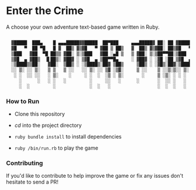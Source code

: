# Enter the Crime

A choose your own adventure  text-based game written in Ruby.

```ruby

  ▓█████  ███▄    █ ▄▄▄█████▓▓█████  ██▀███     ▄▄▄█████▓ ██░ ██ ▓█████     ▄████▄   ██▀███   ██▓ ███▄ ▄███▓▓█████
  ▓█   ▀  ██ ▀█   █ ▓  ██▒ ▓▒▓█   ▀ ▓██ ▒ ██▒   ▓  ██▒ ▓▒▓██░ ██▒▓█   ▀    ▒██▀ ▀█  ▓██ ▒ ██▒▓██▒▓██▒▀█▀ ██▒▓█   ▀
  ▒███   ▓██  ▀█ ██▒▒ ▓██░ ▒░▒███   ▓██ ░▄█ ▒   ▒ ▓██░ ▒░▒██▀▀██░▒███      ▒▓█    ▄ ▓██ ░▄█ ▒▒██▒▓██    ▓██░▒███
  ▒▓█  ▄ ▓██▒  ▐▌██▒░ ▓██▓ ░ ▒▓█  ▄ ▒██▀▀█▄     ░ ▓██▓ ░ ░▓█ ░██ ▒▓█  ▄    ▒▓▓▄ ▄██▒▒██▀▀█▄  ░██░▒██    ▒██ ▒▓█  ▄
  ░▒████▒▒██░   ▓██░  ▒██▒ ░ ░▒████▒░██▓ ▒██▒     ▒██▒ ░ ░▓█▒░██▓░▒████▒   ▒ ▓███▀ ░░██▓ ▒██▒░██░▒██▒   ░██▒░▒████▒
  ░░ ▒░ ░░ ▒░   ▒ ▒   ▒ ░░   ░░ ▒░ ░░ ▒▓ ░▒▓░     ▒ ░░    ▒ ░░▒░▒░░ ▒░ ░   ░ ░▒ ▒  ░░ ▒▓ ░▒▓░░▓  ░ ▒░   ░  ░░░ ▒░ ░
   ░ ░  ░░ ░░   ░ ▒░    ░     ░ ░  ░  ░▒ ░ ▒░       ░     ▒ ░▒░ ░ ░ ░  ░     ░  ▒     ░▒ ░ ▒░ ▒ ░░  ░      ░ ░ ░  ░
     ░      ░   ░ ░   ░         ░     ░░   ░      ░       ░  ░░ ░   ░      ░          ░░   ░  ▒ ░░      ░      ░
     ░  ░         ░             ░  ░   ░                  ░  ░  ░   ░  ░   ░ ░         ░      ░         ░      ░  ░
   ```

### How to Run

* Clone this repository

* *cd* into the project directory

* ```ruby bundle install``` to install dependencies

* ```ruby /bin/run.rb``` to play the game


### Contributing
If you'd like to contribute to help improve the game or fix any issues don't hesitate to send a PR!
